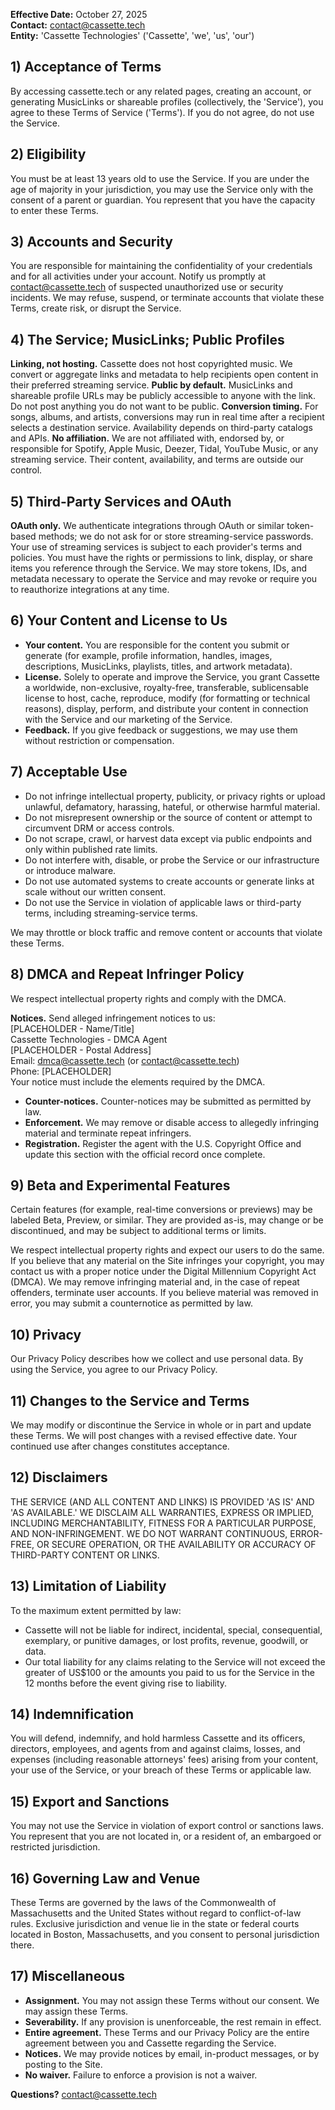 **Effective Date:** October 27, 2025  
**Contact:** [contact@cassette.tech](mailto:contact@cassette.tech)  
**Entity:** 'Cassette Technologies' ('Cassette', 'we', 'us', 'our')

## 1) Acceptance of Terms

By accessing cassette.tech or any related pages, creating an account, or generating MusicLinks or shareable profiles (collectively, the 'Service'), you agree to these Terms of Service ('Terms'). If you do not agree, do not use the Service.

## 2) Eligibility

You must be at least 13 years old to use the Service. If you are under the age of majority in your jurisdiction, you may use the Service only with the consent of a parent or guardian. You represent that you have the capacity to enter these Terms.

## 3) Accounts and Security

You are responsible for maintaining the confidentiality of your credentials and for all activities under your account. Notify us promptly at [contact@cassette.tech](mailto:contact@cassette.tech) of suspected unauthorized use or security incidents. We may refuse, suspend, or terminate accounts that violate these Terms, create risk, or disrupt the Service.

## 4) The Service; MusicLinks; Public Profiles

**Linking, not hosting.** Cassette does not host copyrighted music. We convert or aggregate links and metadata to help recipients open content in their preferred streaming service.
**Public by default.** MusicLinks and shareable profile URLs may be publicly accessible to anyone with the link. Do not post anything you do not want to be public.
**Conversion timing.** For songs, albums, and artists, conversions may run in real time after a recipient selects a destination service. Availability depends on third-party catalogs and APIs.
**No affiliation.** We are not affiliated with, endorsed by, or responsible for Spotify, Apple Music, Deezer, Tidal, YouTube Music, or any streaming service. Their content, availability, and terms are outside our control.

## 5) Third-Party Services and OAuth

**OAuth only.** We authenticate integrations through OAuth or similar token-based methods; we do not ask for or store streaming-service passwords.
Your use of streaming services is subject to each provider's terms and policies. You must have the rights or permissions to link, display, or share items you reference through the Service. We may store tokens, IDs, and metadata necessary to operate the Service and may revoke or require you to reauthorize integrations at any time.

## 6) Your Content and License to Us

- **Your content.** You are responsible for the content you submit or generate (for example, profile information, handles, images, descriptions, MusicLinks, playlists, titles, and artwork metadata).
- **License.** Solely to operate and improve the Service, you grant Cassette a worldwide, non-exclusive, royalty-free, transferable, sublicensable license to host, cache, reproduce, modify (for formatting or technical reasons), display, perform, and distribute your content in connection with the Service and our marketing of the Service.
- **Feedback.** If you give feedback or suggestions, we may use them without restriction or compensation.

## 7) Acceptable Use

- Do not infringe intellectual property, publicity, or privacy rights or upload unlawful, defamatory, harassing, hateful, or otherwise harmful material.
- Do not misrepresent ownership or the source of content or attempt to circumvent DRM or access controls.
- Do not scrape, crawl, or harvest data except via public endpoints and only within published rate limits.
- Do not interfere with, disable, or probe the Service or our infrastructure or introduce malware.
- Do not use automated systems to create accounts or generate links at scale without our written consent.
- Do not use the Service in violation of applicable laws or third-party terms, including streaming-service terms.

We may throttle or block traffic and remove content or accounts that violate these Terms.

## 8) DMCA and Repeat Infringer Policy

We respect intellectual property rights and comply with the DMCA.

**Notices.** Send alleged infringement notices to us:  
  [PLACEHOLDER - Name/Title]  
  Cassette Technologies - DMCA Agent  
  [PLACEHOLDER - Postal Address]  
  Email: [dmca@cassette.tech](mailto:dmca@cassette.tech) (or [contact@cassette.tech](mailto:contact@cassette.tech))  
  Phone: [PLACEHOLDER]  
  Your notice must include the elements required by the DMCA.

- **Counter-notices.** Counter-notices may be submitted as permitted by law.
- **Enforcement.** We may remove or disable access to allegedly infringing material and terminate repeat infringers.
- **Registration.** Register the agent with the U.S. Copyright Office and update this section with the official record once complete.

## 9) Beta and Experimental Features

Certain features (for example, real-time conversions or previews) may be labeled Beta, Preview, or similar. They are provided as-is, may change or be discontinued, and may be subject to additional terms or limits.

We respect intellectual property rights and expect our users to do the same. If you believe that any material on the Site infringes your copyright, you may contact us with a proper notice under the Digital Millennium Copyright Act (DMCA).
We may remove infringing material and, in the case of repeat offenders, terminate user accounts. If you believe material was removed in error, you may submit a counternotice as permitted by law.

## 10) Privacy

Our Privacy Policy describes how we collect and use personal data. By using the Service, you agree to our Privacy Policy.

## 11) Changes to the Service and Terms

We may modify or discontinue the Service in whole or in part and update these Terms. We will post changes with a revised effective date. Your continued use after changes constitutes acceptance.

## 12) Disclaimers

THE SERVICE (AND ALL CONTENT AND LINKS) IS PROVIDED 'AS IS' AND 'AS AVAILABLE.' WE DISCLAIM ALL WARRANTIES, EXPRESS OR IMPLIED, INCLUDING MERCHANTABILITY, FITNESS FOR A PARTICULAR PURPOSE, AND NON-INFRINGEMENT. WE DO NOT WARRANT CONTINUOUS, ERROR-FREE, OR SECURE OPERATION, OR THE AVAILABILITY OR ACCURACY OF THIRD-PARTY CONTENT OR LINKS.

## 13) Limitation of Liability

To the maximum extent permitted by law:

- Cassette will not be liable for indirect, incidental, special, consequential, exemplary, or punitive damages, or lost profits, revenue, goodwill, or data.
- Our total liability for any claims relating to the Service will not exceed the greater of US$100 or the amounts you paid to us for the Service in the 12 months before the event giving rise to liability.

## 14) Indemnification

You will defend, indemnify, and hold harmless Cassette and its officers, directors, employees, and agents from and against claims, losses, and expenses (including reasonable attorneys' fees) arising from your content, your use of the Service, or your breach of these Terms or applicable law.

## 15) Export and Sanctions

You may not use the Service in violation of export control or sanctions laws. You represent that you are not located in, or a resident of, an embargoed or restricted jurisdiction.

## 16) Governing Law and Venue

These Terms are governed by the laws of the Commonwealth of Massachusetts and the United States without regard to conflict-of-law rules. Exclusive jurisdiction and venue lie in the state or federal courts located in Boston, Massachusetts, and you consent to personal jurisdiction there.

## 17) Miscellaneous

- **Assignment.** You may not assign these Terms without our consent. We may assign these Terms.
- **Severability.** If any provision is unenforceable, the rest remain in effect.
- **Entire agreement.** These Terms and our Privacy Policy are the entire agreement between you and Cassette regarding the Service.
- **Notices.** We may provide notices by email, in-product messages, or by posting to the Site.
- **No waiver.** Failure to enforce a provision is not a waiver.

**Questions?** [contact@cassette.tech](mailto:contact@cassette.tech)
